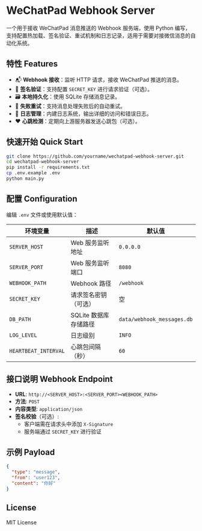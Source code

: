 # WeChatPad Webhook Server

一个用于接收 WeChatPad 消息推送的 Webhook 服务端，使用 Python 编写，支持配置热加载、签名验证、重试机制和日志记录，适用于需要对接微信消息的自动化系统。

## 特性 Features

- 📬 **Webhook 接收**：监听 HTTP 请求，接收 WeChatPad 推送的消息。
- 🔐 **签名验证**：支持配置 `SECRET_KEY` 进行请求验证（可选）。
- 🗃 **本地持久化**：使用 SQLite 存储消息记录。
- 🔄 **失败重试**：支持消息处理失败后的自动重试。
- 📂 **日志管理**：内建日志系统，输出详细的访问和错误日志。
- ❤️ **心跳检测**：定期向上游服务器发送心跳包（可选）。

## 快速开始 Quick Start

```bash
git clone https://github.com/yourname/wechatpad-webhook-server.git
cd wechatpad-webhook-server
pip install -r requirements.txt
cp .env.example .env
python main.py
```

## 配置 Configuration

编辑 `.env` 文件或使用默认值：

| 环境变量 | 描述 | 默认值 |
|----------|------|--------|
| `SERVER_HOST` | Web 服务监听地址 | `0.0.0.0` |
| `SERVER_PORT` | Web 服务监听端口 | `8080` |
| `WEBHOOK_PATH` | Webhook 路径 | `/webhook` |
| `SECRET_KEY` | 请求签名密钥（可选） | 空 |
| `DB_PATH` | SQLite 数据库存储路径 | `data/webhook_messages.db` |
| `LOG_LEVEL` | 日志级别 | `INFO` |
| `HEARTBEAT_INTERVAL` | 心跳包间隔（秒） | `60` |

## 接口说明 Webhook Endpoint

- **URL**: `http://<SERVER_HOST>:<SERVER_PORT><WEBHOOK_PATH>`
- **方法**: `POST`
- **内容类型**: `application/json`
- **签名校验**（可选）:
  - 客户端需在请求头中添加 `X-Signature`
  - 服务端通过 `SECRET_KEY` 进行验证

## 示例 Payload

```json
{
  "type": "message",
  "from": "user123",
  "content": "你好"
}
```

## License

MIT License

